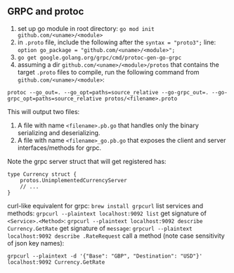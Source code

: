 ## GRPC and protoc

1. set up go module in root directory: `go mod init github.com/<uname>/<module>`
2. in `.proto` file, include the following after the `syntax = "proto3";` line: `option go_package = "github.com/<uname>/<module>";`
3. `go get google.golang.org/grpc/cmd/protoc-gen-go-grpc`
4. assuming a dir `github.com/<uname>/<module>/protos` that contains the target `.proto` files to compile, run the following command from `github.com/<uname>/<module>`:

```
protoc --go_out=. --go_opt=paths=source_relative --go-grpc_out=. --go-grpc_opt=paths=source_relative protos/<filename>.proto
```

This will output two files:

1. A file with name `<filename>.pb.go` that handles only the binary serializing and deserializing.
2. A file with name `<filename>_go.pb.go` that exposes the client and server interfaces/methods for grpc.

Note the grpc server struct that will get registered has:

```
type Currency struct {
	protos.UnimplementedCurrencyServer
    // ...
}
```

curl-like equivalent for grpc: `brew install grpcurl`
list services and methods: `grpcurl --plaintext localhost:9092 list`
get signature of `<Service>.<Method>`: `grpcurl --plaintext localhost:9092 describe Currency.GetRate`
get signature of `message`: `grpcurl --plaintext localhost:9092 describe .RateRequest`
call a method (note case sensitivity of json key names): 
```
grpcurl --plaintext -d '{"Base": "GBP", "Destination": "USD"}' localhost:9092 Currency.GetRate
```